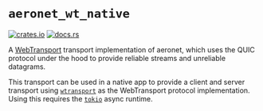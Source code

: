# `aeronet_wt_native`

[![crates.io](https://img.shields.io/crates/v/aeronet_wt_native.svg)](https://crates.io/crates/aeronet_wt_native)
[![docs.rs](https://img.shields.io/docsrs/aeronet_wt_native)](https://docs.rs/aeronet_wt_native)

A [WebTransport](https://developer.chrome.com/en/articles/webtransport/) transport implementation of
aeronet, which uses the QUIC protocol under the hood to provide reliable streams and unreliable
datagrams.

This transport can be used in a native app to provide a client and server transport using
[`wtransport`](https://crates.io/crates/wtransport) as the WebTransport protocol implementation.
Using this requires the [`tokio`](https://crates.io/crates/tokio) async runtime.

